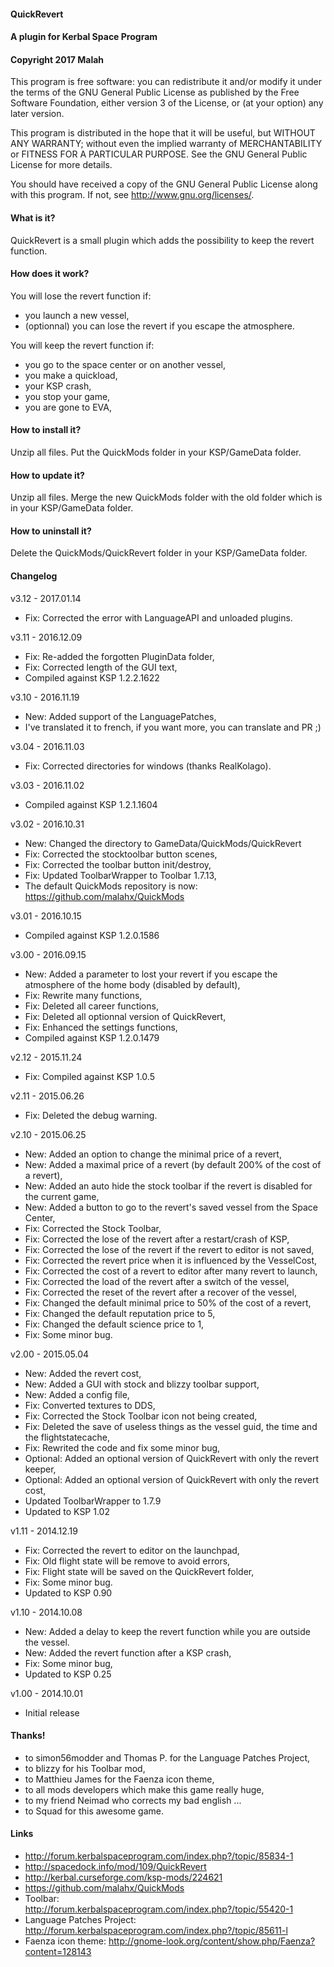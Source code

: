 ﻿#### QuickRevert
#### A plugin for Kerbal Space Program
#### Copyright 2017 Malah

This program is free software: you can redistribute it and/or modify
it under the terms of the GNU General Public License as published by
the Free Software Foundation, either version 3 of the License, or
(at your option) any later version.

This program is distributed in the hope that it will be useful,
but WITHOUT ANY WARRANTY; without even the implied warranty of
MERCHANTABILITY or FITNESS FOR A PARTICULAR PURPOSE.  See the
GNU General Public License for more details.

You should have received a copy of the GNU General Public License
along with this program.  If not, see <http://www.gnu.org/licenses/>. 


#### What is it?

QuickRevert is a small plugin which adds the possibility to keep the revert function.

#### How does it work?

You will lose the revert function if:
* you launch a new vessel,
* (optionnal) you can lose the revert if you escape the atmosphere.

You will keep the revert function if:
* you go to the space center or on another vessel,
* you make a quickload,
* your KSP crash,
* you stop your game,
* you are gone to EVA,

#### How to install it?

Unzip all files. Put the QuickMods folder in your KSP/GameData folder.

#### How to update it?

Unzip all files. Merge the new QuickMods folder with the old folder which is in your KSP/GameData folder.

#### How to uninstall it?

Delete the QuickMods/QuickRevert folder in your KSP/GameData folder.

#### Changelog

v3.12 - 2017.01.14
* Fix: Corrected the error with LanguageAPI and unloaded plugins.

v3.11 - 2016.12.09
* Fix: Re-added the forgotten PluginData folder,
* Fix: Corrected length of the GUI text,
* Compiled against KSP 1.2.2.1622

v3.10 - 2016.11.19
* New: Added support of the LanguagePatches,
* I've translated it to french, if you want more, you can translate and PR ;)

v3.04 - 2016.11.03
* Fix: Corrected directories for windows (thanks RealKolago).

v3.03 - 2016.11.02
* Compiled against KSP 1.2.1.1604

v3.02 - 2016.10.31
* New: Changed the directory to GameData/QuickMods/QuickRevert
* Fix: Corrected the stocktoolbar button scenes,
* Fix: Corrected the toolbar button init/destroy,
* Fix: Updated ToolbarWrapper to Toolbar 1.7.13,
* The default QuickMods repository is now: https://github.com/malahx/QuickMods

v3.01 - 2016.10.15
* Compiled against KSP 1.2.0.1586

v3.00 - 2016.09.15
* New: Added a parameter to lost your revert if you escape the atmosphere of the home body (disabled by default),
* Fix: Rewrite many functions,
* Fix: Deleted all career functions,
* Fix: Deleted all optionnal version of QuickRevert,
* Fix: Enhanced the settings functions,
* Compiled against KSP 1.2.0.1479

v2.12 - 2015.11.24
* Fix: Compiled against KSP 1.0.5

v2.11 - 2015.06.26
* Fix: Deleted the debug warning.

v2.10 - 2015.06.25
* New: Added an option to change the minimal price of a revert,
* New: Added a maximal price of a revert (by default 200% of the cost of a revert),
* New: Added an auto hide the stock toolbar if the revert is disabled for the current game,
* New: Added a button to go to the revert's saved vessel from the Space Center,
* Fix: Corrected the Stock Toolbar,
* Fix: Corrected the lose of the revert after a restart/crash of KSP,
* Fix: Corrected the lose of the revert if the revert to editor is not saved,
* Fix: Corrected the revert price when it is influenced by the VesselCost,
* Fix: Corrected the cost of a revert to editor after many revert to launch,
* Fix: Corrected the load of the revert after a switch of the vessel,
* Fix: Corrected the reset of the revert after a recover of the vessel,
* Fix: Changed the default minimal price to 50% of the cost of a revert,
* Fix: Changed the default reputation price to 5,
* Fix: Changed the default science price to 1,
* Fix: Some minor bug.

v2.00 - 2015.05.04
* New: Added the revert cost,
* New: Added a GUI with stock and blizzy toolbar support,
* New: Added a config file,
* Fix: Converted textures to DDS,
* Fix: Corrected the Stock Toolbar icon not being created,
* Fix: Deleted the save of useless things as the vessel guid, the time and the flightstatecache,
* Fix: Rewrited the code and fix some minor bug,
* Optional: Added an optional version of QuickRevert with only the revert keeper,
* Optional: Added an optional version of QuickRevert with only the revert cost,
* Updated ToolbarWrapper to 1.7.9
* Updated to KSP 1.02

v1.11 - 2014.12.19
* Fix: Corrected the revert to editor on the launchpad,
* Fix: Old flight state will be remove to avoid errors,
* Fix: Flight state will be saved on the QuickRevert folder,
* Fix: Some minor bug.
* Updated to KSP 0.90

v1.10 - 2014.10.08
* New: Added a delay to keep the revert function while you are outside the vessel.
* New: Added the revert function after a KSP crash,
* Fix: Some minor bug,
* Updated to KSP 0.25

v1.00 - 2014.10.01
* Initial release

#### Thanks!

* to simon56modder and Thomas P. for the Language Patches Project,
* to blizzy for his Toolbar mod,
* to Matthieu James for the Faenza icon theme,
* to all mods developers which make this game really huge,
* to my friend Neimad who corrects my bad english ...
* to Squad for this awesome game.

#### Links

* http://forum.kerbalspaceprogram.com/index.php?/topic/85834-1
* http://spacedock.info/mod/109/QuickRevert
* http://kerbal.curseforge.com/ksp-mods/224621
* https://github.com/malahx/QuickMods
* Toolbar: http://forum.kerbalspaceprogram.com/index.php?/topic/55420-1
* Language Patches Project: http://forum.kerbalspaceprogram.com/index.php?/topic/85611-l
* Faenza icon theme: http://gnome-look.org/content/show.php/Faenza?content=128143
